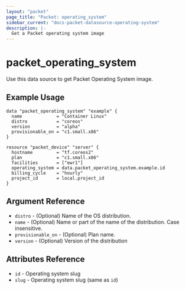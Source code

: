 ```yaml
---
layout: "packet"
page_title: "Packet: operating_system"
sidebar_current: "docs-packet-datasource-operating-system"
description: |-
  Get a Packet operating system image
---
```


# packet\_operating\_system

Use this data source to get Packet Operating System image.

## Example Usage

```hcl
data "packet_operating_system" "example" {
  name             = "Container Linux"
  distro           = "coreos"
  version          = "alpha"
  provisionable_on = "c1.small.x86"
}

resource "packet_device" "server" {
  hostname         = "tf.coreos2"
  plan             = "c1.small.x86"
  facilities       = ["ewr1"]
  operating_system = data.packet_operating_system.example.id
  billing_cycle    = "hourly"
  project_id       = local.project_id
}
```

## Argument Reference

 * `distro` - (Optional) Name of the OS distribution.
 * `name` - (Optional) Name or part of the name of the distribution. Case insensitive.
 * `provisionable_on` - (Optional) Plan name.
 * `version` - (Optional) Version of the distribution

## Attributes Reference

 * `id` - Operating system slug
 * `slug` - Operating system slug (same as `id`)
